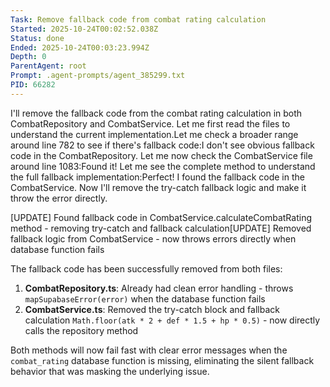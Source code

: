```yaml
---
Task: Remove fallback code from combat rating calculation
Started: 2025-10-24T00:02:52.038Z
Status: done
Ended: 2025-10-24T00:03:23.994Z
Depth: 0
ParentAgent: root
Prompt: .agent-prompts/agent_385299.txt
PID: 66282
---
```


I'll remove the fallback code from the combat rating calculation in both CombatRepository and CombatService. Let me first read the files to understand the current implementation.Let me check a broader range around line 782 to see if there's fallback code:I don't see obvious fallback code in the CombatRepository. Let me now check the CombatService file around line 1083:Found it! Let me see the complete method to understand the full fallback implementation:Perfect! I found the fallback code in the CombatService. Now I'll remove the try-catch fallback logic and make it throw the error directly.

[UPDATE] Found fallback code in CombatService.calculateCombatRating method - removing try-catch and fallback calculation[UPDATE] Removed fallback logic from CombatService - now throws errors directly when database function fails

The fallback code has been successfully removed from both files:

1. **CombatRepository.ts**: Already had clean error handling - throws `mapSupabaseError(error)` when the database function fails
2. **CombatService.ts**: Removed the try-catch block and fallback calculation `Math.floor(atk * 2 + def * 1.5 + hp * 0.5)` - now directly calls the repository method

Both methods will now fail fast with clear error messages when the `combat_rating` database function is missing, eliminating the silent fallback behavior that was masking the underlying issue.